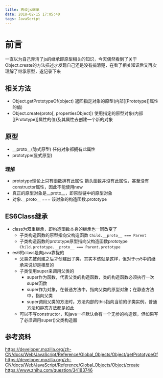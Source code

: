 ```yaml
---
title: 再谈js继承
date: 2018-02-15 17:05:40
tags: JavaScript
---
```


# 前言
一直以为自己弄清了js的继承即原型相关的知识，今天偶然看到了关于Object.create的方法描述才发现自己还是没有搞清楚，在看了相关知识后又再次理解了继承原型，遂记录下来

## 相关方法
- Object.getPrototypeOf(object) 返回指定对象的原型(内部\[\[Prototype\]\]属性的值)
- Object.create(proto[, propertiesObject]) 使用指定的原型对象(内部\[\[Prototype\]\]属性的值)及其属性去创建一个新的对象

## 原型
- \_\_proto\_\_(隐式原型) 任何对象都拥有此属性
- prototype(显式原型)

### 理解
- prototype理论上只有函数拥有此属性 箭头函数并没有此属性，甚至没有constructor属性，因此不能使用new
- 真正的原型对象是\_\_proto\_\_，即原型链中的原型对象
- 对象.\_\_proto\_\_ === 该对象的构造函数.prototype


## ES6Class继承
- class为双重继承，即构造函数本身的继承也一同改变了
    + 子类构造函数的原型指向父构造函数 `Child.__proto__ === Parent`
    + 子类构造函数的prototype原型指向父构造函数prototype `Child.prototype.__proto__ === Parent.prototype`
- es6的class是向java靠拢的
    + 父类先被创建之后才创建出子类，其实本该就是这样，但对于es5中的继承来说却是相反的
    + 子类使用super来调用父类的
        * super作为函数，代表父类的构造函数，类的构造函数必须执行一次super函数
        * super作为对象，在普通方法中，指向父类的原型对象；在静态方法中，指向父类
        * super调用父类的方法时，方法内部的this指向当前的子类实例，普通方法和静态方法都是如此
    + 可以不写constructor，和java一样默认会有一个无参的构造器，但如果写了必须调用super()父类构造器


## 参考资料
https://developer.mozilla.org/zh-CN/docs/Web/JavaScript/Reference/Global_Objects/Object/getPrototypeOf
https://developer.mozilla.org/zh-CN/docs/Web/JavaScript/Reference/Global_Objects/Object/create
https://www.zhihu.com/question/34183746

